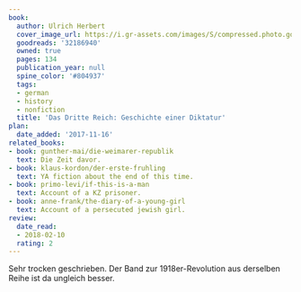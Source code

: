 ```yaml
---
book:
  author: Ulrich Herbert
  cover_image_url: https://i.gr-assets.com/images/S/compressed.photo.goodreads.com/books/1474644394l/32186940._SY475_.jpg
  goodreads: '32186940'
  owned: true
  pages: 134
  publication_year: null
  spine_color: '#804937'
  tags:
  - german
  - history
  - nonfiction
  title: 'Das Dritte Reich: Geschichte einer Diktatur'
plan:
  date_added: '2017-11-16'
related_books:
- book: gunther-mai/die-weimarer-republik
  text: Die Zeit davor.
- book: klaus-kordon/der-erste-fruhling
  text: YA fiction about the end of this time.
- book: primo-levi/if-this-is-a-man
  text: Account of a KZ prisoner.
- book: anne-frank/the-diary-of-a-young-girl
  text: Account of a persecuted jewish girl.
review:
  date_read:
  - 2018-02-10
  rating: 2
---
```


Sehr trocken geschrieben. Der Band zur 1918er-Revolution aus derselben Reihe ist da ungleich besser.
